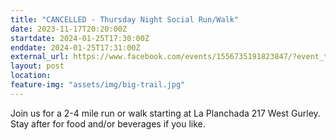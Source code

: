 ```yaml
---
title: "CANCELLED - Thursday Night Social Run/Walk"
date: 2023-11-17T20:20:00Z
startdate: 2024-01-25T17:30:00Z
enddate: 2024-01-25T17:31:00Z
external_url: https://www.facebook.com/events/1556735191823847/?event_time_id=1556735245157175
layout: post
location: 
feature-img: "assets/img/big-trail.jpg"
---
```


Join us for a 2-4 mile run or walk starting at La Planchada 217 West Gurley. Stay after for food and/or beverages if you like. <br>
  <br>
  
